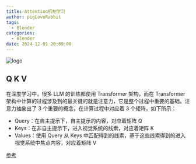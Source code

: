 ```yaml
---
title: Attention机制学习
author: pigLoveRabbit
tags:
  - Blender
categories:
  - Blender
date: 2024-12-01 20:00:00
---
```

![logo](https://ask.qcloudimg.com/http-save/yehe-1599485/a7ad1d33a72390f3e6f52a85701f0329.png)

<!-- more -->

## Q K V
在深度学习中，很多 LLM 的训练都使用 Transformer 架构，而在 Transformer 架构中计算的过程涉及到的最关键的就是注意力，它是整个过程中重要的基础。注意力抽象出了 3 个重要的概念，在计算过程中对应着 3 个矩阵，如下所示：

* Query：在自主提示下，自主提示的内容，对应着矩阵 Q
* Keys：在非自主提示下，进入视觉系统的线索，对应着矩阵 K
* Values：使用 Query 从 Keys 中匹配得到的线索，基于这些线索得到的进入视觉系统中焦点内容，对应着矩阵 V

























[参考](http://shiyanjun.cn/archives/2688.html)
